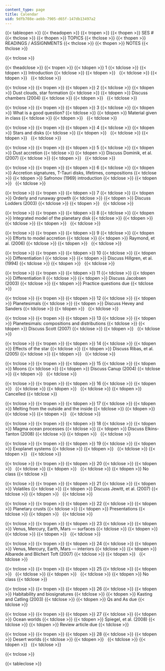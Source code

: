 ```yaml
---
content_type: page
title: Calendar
uid: 9dfb708e-aebb-7905-d65f-147db13497a2
---
```


{{< tableopen >}}
{{< theadopen >}}
{{< tropen >}}
{{< thopen >}}
SES #
{{< thclose >}}
{{< thopen >}}
TOPICS
{{< thclose >}}
{{< thopen >}}
READINGS / ASSIGNMENTS
{{< thclose >}}
{{< thopen >}}
NOTES
{{< thclose >}}

{{< trclose >}}

{{< theadclose >}}
{{< tropen >}}
{{< tdopen >}}
1
{{< tdclose >}}
{{< tdopen >}}
Introduction
{{< tdclose >}}
{{< tdopen >}}
 
{{< tdclose >}}
{{< tdopen >}}
 
{{< tdclose >}}

{{< trclose >}}
{{< tropen >}}
{{< tdopen >}}
2
{{< tdclose >}}
{{< tdopen >}}
Dust clouds, star formation
{{< tdclose >}}
{{< tdopen >}}
Discuss chambers (2004)
{{< tdclose >}}
{{< tdopen >}}
 
{{< tdclose >}}

{{< trclose >}}
{{< tropen >}}
{{< tdopen >}}
3
{{< tdclose >}}
{{< tdopen >}}
What is a good question?
{{< tdclose >}}
{{< tdopen >}}
Material given in class
{{< tdclose >}}
{{< tdopen >}}
 
{{< tdclose >}}

{{< trclose >}}
{{< tropen >}}
{{< tdopen >}}
4
{{< tdclose >}}
{{< tdopen >}}
Stars and disks
{{< tdclose >}}
{{< tdopen >}}
 
{{< tdclose >}}
{{< tdopen >}}
 
{{< tdclose >}}

{{< trclose >}}
{{< tropen >}}
{{< tdopen >}}
5
{{< tdclose >}}
{{< tdopen >}}
Dust accretion
{{< tdclose >}}
{{< tdopen >}}
Discuss Dominik, et al. (2007)
{{< tdclose >}}
{{< tdopen >}}
 
{{< tdclose >}}

{{< trclose >}}
{{< tropen >}}
{{< tdopen >}}
6
{{< tdclose >}}
{{< tdopen >}}
Accretion signatures, T-Tauri disks, lifetimes, compositions
{{< tdclose >}}
{{< tdopen >}}
Safronov (1969) introduction
{{< tdclose >}}
{{< tdopen >}}
 
{{< tdclose >}}

{{< trclose >}}
{{< tropen >}}
{{< tdopen >}}
7
{{< tdclose >}}
{{< tdopen >}}
Orderly and runaway growth
{{< tdclose >}}
{{< tdopen >}}
Discuss Lodders (2003)
{{< tdclose >}}
{{< tdopen >}}
 
{{< tdclose >}}

{{< trclose >}}
{{< tropen >}}
{{< tdopen >}}
8
{{< tdclose >}}
{{< tdopen >}}
Integrated model of the planetary disk
{{< tdclose >}}
{{< tdopen >}}
 
{{< tdclose >}}
{{< tdopen >}}
 
{{< tdclose >}}

{{< trclose >}}
{{< tropen >}}
{{< tdopen >}}
9
{{< tdclose >}}
{{< tdopen >}}
Efforts to model accretion
{{< tdclose >}}
{{< tdopen >}}
Raymond, et al. (2006)
{{< tdclose >}}
{{< tdopen >}}
 
{{< tdclose >}}

{{< trclose >}}
{{< tropen >}}
{{< tdopen >}}
10
{{< tdclose >}}
{{< tdopen >}}
Differentiation I
{{< tdclose >}}
{{< tdopen >}}
Discuss Hillgren, et al. (1994)
{{< tdclose >}}
{{< tdopen >}}
 
{{< tdclose >}}

{{< trclose >}}
{{< tropen >}}
{{< tdopen >}}
11
{{< tdclose >}}
{{< tdopen >}}
Differentiation II
{{< tdclose >}}
{{< tdopen >}}
Discuss Jacobsen (2003)
{{< tdclose >}}
{{< tdopen >}}
Practice questions due
{{< tdclose >}}

{{< trclose >}}
{{< tropen >}}
{{< tdopen >}}
12
{{< tdclose >}}
{{< tdopen >}}
Planetesimals
{{< tdclose >}}
{{< tdopen >}}
Discuss Hevey and Sanders
{{< tdclose >}}
{{< tdopen >}}
 
{{< tdclose >}}

{{< trclose >}}
{{< tropen >}}
{{< tdopen >}}
13
{{< tdclose >}}
{{< tdopen >}}
Planetesimals: compositions and distributions
{{< tdclose >}}
{{< tdopen >}}
Discuss Scott (2007)
{{< tdclose >}}
{{< tdopen >}}
 
{{< tdclose >}}

{{< trclose >}}
{{< tropen >}}
{{< tdopen >}}
14
{{< tdclose >}}
{{< tdopen >}}
Effects of the star
{{< tdclose >}}
{{< tdopen >}}
Discuss Ribas, et al. (2005)
{{< tdclose >}}
{{< tdopen >}}
 
{{< tdclose >}}

{{< trclose >}}
{{< tropen >}}
{{< tdopen >}}
15
{{< tdclose >}}
{{< tdopen >}}
Moons
{{< tdclose >}}
{{< tdopen >}}
Discuss Canup (2004)
{{< tdclose >}}
{{< tdopen >}}
 
{{< tdclose >}}

{{< trclose >}}
{{< tropen >}}
{{< tdopen >}}
16
{{< tdclose >}}
{{< tdopen >}}
 
{{< tdclose >}}
{{< tdopen >}}
 
{{< tdclose >}}
{{< tdopen >}}
Cancelled
{{< tdclose >}}

{{< trclose >}}
{{< tropen >}}
{{< tdopen >}}
17
{{< tdclose >}}
{{< tdopen >}}
Melting from the outside and the inside
{{< tdclose >}}
{{< tdopen >}}
 
{{< tdclose >}}
{{< tdopen >}}
 
{{< tdclose >}}

{{< trclose >}}
{{< tropen >}}
{{< tdopen >}}
18
{{< tdclose >}}
{{< tdopen >}}
Magma ocean processes
{{< tdclose >}}
{{< tdopen >}}
Discuss Elkins-Tanton (2008)
{{< tdclose >}}
{{< tdopen >}}
 
{{< tdclose >}}

{{< trclose >}}
{{< tropen >}}
{{< tdopen >}}
19
{{< tdclose >}}
{{< tdopen >}}
Exoplanet systems
{{< tdclose >}}
{{< tdopen >}}
 
{{< tdclose >}}
{{< tdopen >}}
 
{{< tdclose >}}

{{< trclose >}}
{{< tropen >}}
{{< tdopen >}}
20
{{< tdclose >}}
{{< tdopen >}}
 
{{< tdclose >}}
{{< tdopen >}}
 
{{< tdclose >}}
{{< tdopen >}}
No class
{{< tdclose >}}

{{< trclose >}}
{{< tropen >}}
{{< tdopen >}}
21
{{< tdclose >}}
{{< tdopen >}}
Volatiles
{{< tdclose >}}
{{< tdopen >}}
Discuss Jewitt, et al. (2007)
{{< tdclose >}}
{{< tdopen >}}
 
{{< tdclose >}}

{{< trclose >}}
{{< tropen >}}
{{< tdopen >}}
22
{{< tdclose >}}
{{< tdopen >}}
Planetary crusts
{{< tdclose >}}
{{< tdopen >}}
Presentations
{{< tdclose >}}
{{< tdopen >}}
 
{{< tdclose >}}

{{< trclose >}}
{{< tropen >}}
{{< tdopen >}}
23
{{< tdclose >}}
{{< tdopen >}}
Venus, Mercury, Earth, Mars — surfaces
{{< tdclose >}}
{{< tdopen >}}
 
{{< tdclose >}}
{{< tdopen >}}
 
{{< tdclose >}}

{{< trclose >}}
{{< tropen >}}
{{< tdopen >}}
24
{{< tdclose >}}
{{< tdopen >}}
Venus, Mercury, Earth, Mars — interiors
{{< tdclose >}}
{{< tdopen >}}
Albarede and Blichert Toft (2007)
{{< tdclose >}}
{{< tdopen >}}
 
{{< tdclose >}}

{{< trclose >}}
{{< tropen >}}
{{< tdopen >}}
25
{{< tdclose >}}
{{< tdopen >}}
 
{{< tdclose >}}
{{< tdopen >}}
 
{{< tdclose >}}
{{< tdopen >}}
No class
{{< tdclose >}}

{{< trclose >}}
{{< tropen >}}
{{< tdopen >}}
26
{{< tdclose >}}
{{< tdopen >}}
Habitability and biosignatures
{{< tdclose >}}
{{< tdopen >}}
Kasting and Catling (2003)
{{< tdclose >}}
{{< tdopen >}}
Qs and As due
{{< tdclose >}}

{{< trclose >}}
{{< tropen >}}
{{< tdopen >}}
27
{{< tdclose >}}
{{< tdopen >}}
Ocean worlds
{{< tdclose >}}
{{< tdopen >}}
Spiegel, et al. (2008)
{{< tdclose >}}
{{< tdopen >}}
Review article due
{{< tdclose >}}

{{< trclose >}}
{{< tropen >}}
{{< tdopen >}}
28
{{< tdclose >}}
{{< tdopen >}}
Desert worlds
{{< tdclose >}}
{{< tdopen >}}
 
{{< tdclose >}}
{{< tdopen >}}
 
{{< tdclose >}}

{{< trclose >}}

{{< tableclose >}}